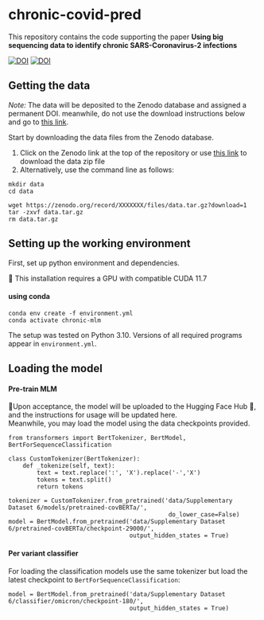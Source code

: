 # chronic-covid-pred


This repository contains the code supporting the paper
**Using big sequencing data to identify chronic SARS-Coronavirus-2 infections**


[![DOI](https://zenodo.org/badge/DOI/10.5281/zenodo.10339153.svg)](https://doi.org/10.5281/zenodo.10339153)
[![DOI](https://zenodo.org/badge/DOI/10.5281/zenodo.103389885.svg)](https://doi.org/10.5281/zenodo.103389885)

## Getting the data
*Note:* The data will be deposited to the Zenodo database and assigned a permanent DOI.
meanwhile, do not use the download instructions below and go to [this link](https://tinyurl.com/4jxuvbak).

Start by downloading the data files from the Zenodo database.  

1. Click on the Zenodo link at the top of the repository or use [this link](https://tinyurl.com/4jxuvbak) to download the data zip file
2. Alternatively, use the command line as follows: 
```
mkdir data
cd data

wget https://zenodo.org/record/XXXXXXX/files/data.tar.gz?download=1
tar -zxvf data.tar.gz
rm data.tar.gz
```

## Setting up the working environment
First, set up python environment and dependencies. 

:round_pushpin: This installation requires a GPU with compatible CUDA 11.7
#### using conda
```
conda env create -f environment.yml
conda activate chronic-mlm
```

The setup was tested on Python 3.10.
Versions of all required programs appear in `environment.yml`.

## Loading the model
#### Pre-train MLM
:round_pushpin:Upon acceptance, the model will be uploaded to the Hugging Face Hub :hugs:, and the instructions for usage will be updated here.</br>
Meanwhile, you may load the model using the data checkpoints provided.

```
from transformers import BertTokenizer, BertModel, BertForSequenceClassification

class CustomTokenizer(BertTokenizer):
    def _tokenize(self, text):
        text = text.replace(':', 'X').replace('-','X')
        tokens = text.split()
        return tokens

tokenizer = CustomTokenizer.from_pretrained('data/Supplementary Dataset 6/models/pretrained-covBERTa/',
                                             do_lower_case=False)
model = BertModel.from_pretrained('data/Supplementary Dataset 6/pretrained-covBERTa/checkpoint-29000/',
                                  output_hidden_states = True)
```

#### Per variant classifier
For loading the classification models use the same tokenizer but load the latest checkpoint to `BertForSequenceClassification`:
```
model = BertModel.from_pretrained('data/Supplementary Dataset 6/classifier/omicron/checkpoint-180/',
                                  output_hidden_states = True)
```



